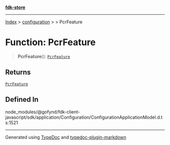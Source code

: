 [**fdk-store**](../../../README.md)
***

[Index](../../../API.md) > [configuration](../../README.md) > [<internal>](../README.md) > PcrFeature

# Function: PcrFeature

> **PcrFeature**(): [`PcrFeature`](../type-aliases/type-alias.PcrFeature.md)

## Returns

[`PcrFeature`](../type-aliases/type-alias.PcrFeature.md)

## Defined In

node\_modules/@gofynd/fdk-client-javascript/sdk/application/Configuration/ConfigurationApplicationModel.d.ts:1521

***
Generated using [TypeDoc](https://typedoc.org/) and [typedoc-plugin-markdown](https://www.npmjs.com/package/typedoc-plugin-markdown)
